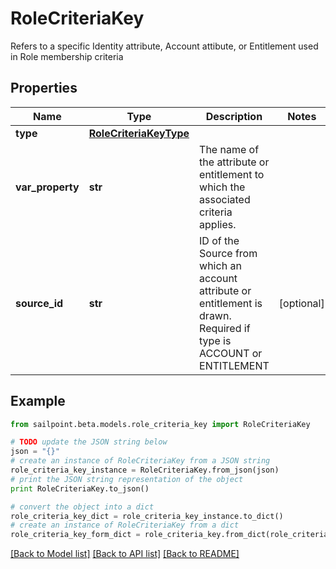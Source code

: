 # RoleCriteriaKey

Refers to a specific Identity attribute, Account attibute, or Entitlement used in Role membership criteria

## Properties
Name | Type | Description | Notes
------------ | ------------- | ------------- | -------------
**type** | [**RoleCriteriaKeyType**](RoleCriteriaKeyType.md) |  | 
**var_property** | **str** | The name of the attribute or entitlement to which the associated criteria applies. | 
**source_id** | **str** | ID of the Source from which an account attribute or entitlement is drawn. Required if type is ACCOUNT or ENTITLEMENT | [optional] 

## Example

```python
from sailpoint.beta.models.role_criteria_key import RoleCriteriaKey

# TODO update the JSON string below
json = "{}"
# create an instance of RoleCriteriaKey from a JSON string
role_criteria_key_instance = RoleCriteriaKey.from_json(json)
# print the JSON string representation of the object
print RoleCriteriaKey.to_json()

# convert the object into a dict
role_criteria_key_dict = role_criteria_key_instance.to_dict()
# create an instance of RoleCriteriaKey from a dict
role_criteria_key_form_dict = role_criteria_key.from_dict(role_criteria_key_dict)
```
[[Back to Model list]](../README.md#documentation-for-models) [[Back to API list]](../README.md#documentation-for-api-endpoints) [[Back to README]](../README.md)


